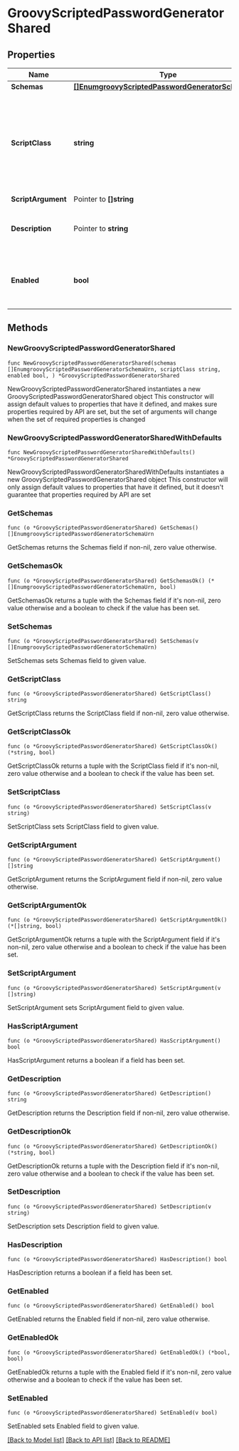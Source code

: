 # GroovyScriptedPasswordGeneratorShared

## Properties

Name | Type | Description | Notes
------------ | ------------- | ------------- | -------------
**Schemas** | [**[]EnumgroovyScriptedPasswordGeneratorSchemaUrn**](EnumgroovyScriptedPasswordGeneratorSchemaUrn.md) |  | 
**ScriptClass** | **string** | The fully-qualified name of the Groovy class providing the logic for the Groovy Scripted Password Generator. | 
**ScriptArgument** | Pointer to **[]string** |  | [optional] 
**Description** | Pointer to **string** | A description for this Password Generator | [optional] 
**Enabled** | **bool** | Indicates whether the Password Generator is enabled for use. | 

## Methods

### NewGroovyScriptedPasswordGeneratorShared

`func NewGroovyScriptedPasswordGeneratorShared(schemas []EnumgroovyScriptedPasswordGeneratorSchemaUrn, scriptClass string, enabled bool, ) *GroovyScriptedPasswordGeneratorShared`

NewGroovyScriptedPasswordGeneratorShared instantiates a new GroovyScriptedPasswordGeneratorShared object
This constructor will assign default values to properties that have it defined,
and makes sure properties required by API are set, but the set of arguments
will change when the set of required properties is changed

### NewGroovyScriptedPasswordGeneratorSharedWithDefaults

`func NewGroovyScriptedPasswordGeneratorSharedWithDefaults() *GroovyScriptedPasswordGeneratorShared`

NewGroovyScriptedPasswordGeneratorSharedWithDefaults instantiates a new GroovyScriptedPasswordGeneratorShared object
This constructor will only assign default values to properties that have it defined,
but it doesn't guarantee that properties required by API are set

### GetSchemas

`func (o *GroovyScriptedPasswordGeneratorShared) GetSchemas() []EnumgroovyScriptedPasswordGeneratorSchemaUrn`

GetSchemas returns the Schemas field if non-nil, zero value otherwise.

### GetSchemasOk

`func (o *GroovyScriptedPasswordGeneratorShared) GetSchemasOk() (*[]EnumgroovyScriptedPasswordGeneratorSchemaUrn, bool)`

GetSchemasOk returns a tuple with the Schemas field if it's non-nil, zero value otherwise
and a boolean to check if the value has been set.

### SetSchemas

`func (o *GroovyScriptedPasswordGeneratorShared) SetSchemas(v []EnumgroovyScriptedPasswordGeneratorSchemaUrn)`

SetSchemas sets Schemas field to given value.


### GetScriptClass

`func (o *GroovyScriptedPasswordGeneratorShared) GetScriptClass() string`

GetScriptClass returns the ScriptClass field if non-nil, zero value otherwise.

### GetScriptClassOk

`func (o *GroovyScriptedPasswordGeneratorShared) GetScriptClassOk() (*string, bool)`

GetScriptClassOk returns a tuple with the ScriptClass field if it's non-nil, zero value otherwise
and a boolean to check if the value has been set.

### SetScriptClass

`func (o *GroovyScriptedPasswordGeneratorShared) SetScriptClass(v string)`

SetScriptClass sets ScriptClass field to given value.


### GetScriptArgument

`func (o *GroovyScriptedPasswordGeneratorShared) GetScriptArgument() []string`

GetScriptArgument returns the ScriptArgument field if non-nil, zero value otherwise.

### GetScriptArgumentOk

`func (o *GroovyScriptedPasswordGeneratorShared) GetScriptArgumentOk() (*[]string, bool)`

GetScriptArgumentOk returns a tuple with the ScriptArgument field if it's non-nil, zero value otherwise
and a boolean to check if the value has been set.

### SetScriptArgument

`func (o *GroovyScriptedPasswordGeneratorShared) SetScriptArgument(v []string)`

SetScriptArgument sets ScriptArgument field to given value.

### HasScriptArgument

`func (o *GroovyScriptedPasswordGeneratorShared) HasScriptArgument() bool`

HasScriptArgument returns a boolean if a field has been set.

### GetDescription

`func (o *GroovyScriptedPasswordGeneratorShared) GetDescription() string`

GetDescription returns the Description field if non-nil, zero value otherwise.

### GetDescriptionOk

`func (o *GroovyScriptedPasswordGeneratorShared) GetDescriptionOk() (*string, bool)`

GetDescriptionOk returns a tuple with the Description field if it's non-nil, zero value otherwise
and a boolean to check if the value has been set.

### SetDescription

`func (o *GroovyScriptedPasswordGeneratorShared) SetDescription(v string)`

SetDescription sets Description field to given value.

### HasDescription

`func (o *GroovyScriptedPasswordGeneratorShared) HasDescription() bool`

HasDescription returns a boolean if a field has been set.

### GetEnabled

`func (o *GroovyScriptedPasswordGeneratorShared) GetEnabled() bool`

GetEnabled returns the Enabled field if non-nil, zero value otherwise.

### GetEnabledOk

`func (o *GroovyScriptedPasswordGeneratorShared) GetEnabledOk() (*bool, bool)`

GetEnabledOk returns a tuple with the Enabled field if it's non-nil, zero value otherwise
and a boolean to check if the value has been set.

### SetEnabled

`func (o *GroovyScriptedPasswordGeneratorShared) SetEnabled(v bool)`

SetEnabled sets Enabled field to given value.



[[Back to Model list]](../README.md#documentation-for-models) [[Back to API list]](../README.md#documentation-for-api-endpoints) [[Back to README]](../README.md)


